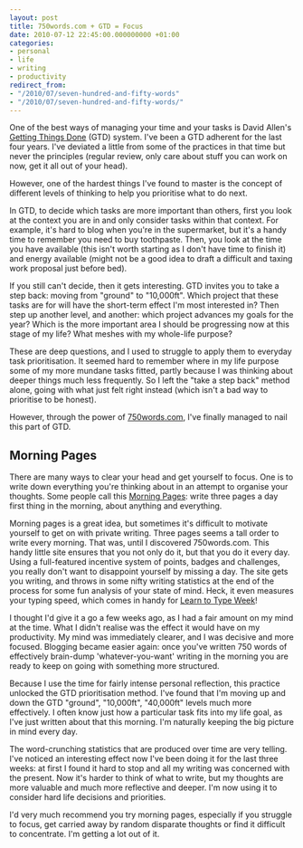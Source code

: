 ```yaml
---
layout: post
title: 750words.com + GTD = Focus
date: 2010-07-12 22:45:00.000000000 +01:00
categories:
- personal
- life
- writing
- productivity
redirect_from:
- "/2010/07/seven-hundred-and-fifty-words"
- "/2010/07/seven-hundred-and-fifty-words/"
---
```

One of the best ways of managing your time and your tasks is David Allen's [Getting Things Done](http://en.wikipedia.org/wiki/Getting_Things_Done) (GTD) system. I've been a GTD adherent for the last four years. I've deviated a little from some of the practices in that time but never the principles (regular review, only care about stuff you can work on now, get it all out of your head). 

However, one of the hardest things I've found to master is the concept of different levels of thinking to help you prioritise what to do next.

In GTD, to decide which tasks are more important than others, first you look at the context you are in and only consider tasks within that context. For example, it's hard to blog when you're in the supermarket, but it's a handy time to remember you need to buy toothpaste. Then, you look at the time you have available (this isn't worth starting as I don't have time to finish it) and energy available (might not be a good idea to draft a difficult and taxing work proposal just before bed).

If you still can't decide, then it gets interesting. GTD invites you to take a step back: moving from "ground" to "10,000ft". Which project that these tasks are for will have the short-term effect I'm most interested in? Then step up another level, and another: which project advances my goals for the year? Which is the more important area I should be progressing now at this stage of my life? What meshes with my whole-life purpose?

These are deep questions, and I used to struggle to apply them to everyday task prioritisation. It seemed hard to remember where in my life purpose some of my more mundane tasks fitted, partly because I was thinking about deeper things much less frequently. So I left the "take a step back" method alone, going with what just felt right instead (which isn't a bad way to prioritise to be honest).

However, through the power of [750words.com](http://750words.com), I've finally managed to nail this part of GTD.

## Morning Pages

There are many ways to clear your head and get yourself to focus. One is to write down everything you're thinking about in an attempt to organise your thoughts. Some people call this [Morning Pages](http://paperartstudio.tripod.com/artistsway/id3.html): write three pages a day first thing in the morning, about anything and everything. 

Morning pages is a great idea, but sometimes it's difficult to motivate yourself to get on with private writing. Three pages seems a tall order to write every morning. That was, until I discovered 750words.com. This handy little site ensures that you not only do it, but that you do it every day. Using a full-featured incentive system of points, badges and challenges, you really don't want to disappoint yourself by missing a day. The site gets you writing, and throws in some nifty writing statistics at the end of the process for some fun analysis of your state of mind. Heck, it even measures your typing speed, which comes in handy for [Learn to Type Week](http://vurl.me/TCK)!

I thought I'd give it a go a few weeks ago, as I had a fair amount on my mind at the time. What I didn't realise was the effect it would have on my productivity. My mind was immediately clearer, and I was decisive and more focused. Blogging became easier again: once you've written 750 words of effectively brain-dump 'whatever-you-want' writing in the morning you are ready to keep on going with something more structured. 

Because I use the time for fairly intense personal reflection, this practice unlocked the GTD prioritisation method. I've found that I'm moving up and down the GTD "ground", "10,000ft", "40,000ft" levels much more effectively. I often know just how a particular task fits into my life goal, as I've just written about that this morning. I'm naturally keeping the big picture in mind every day. 

The word-crunching statistics that are produced over time are very telling. I've noticed an interesting effect now I've been doing it for the last three weeks: at first I found it hard to stop and all my writing was concerned with the present. Now it's harder to think of what to write, but my thoughts are more valuable and much more reflective and deeper. I'm now using it to consider hard life decisions and priorities.

I'd very much recommend you try morning pages, especially if you struggle to focus, get carried away by random disparate thoughts or find it difficult to concentrate. I'm getting a lot out of it.

